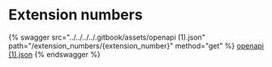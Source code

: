 # Extension numbers

{% swagger src="../../../../.gitbook/assets/openapi (1).json" path="/extension_numbers/{extension_number}" method="get" %}
[openapi (1).json](<../../../../.gitbook/assets/openapi (1).json>)
{% endswagger %}
